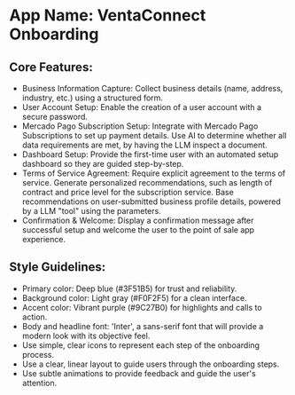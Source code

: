 # **App Name**: VentaConnect Onboarding

## Core Features:

- Business Information Capture: Collect business details (name, address, industry, etc.) using a structured form.
- User Account Setup: Enable the creation of a user account with a secure password.
- Mercado Pago Subscription Setup: Integrate with Mercado Pago Subscriptions to set up payment details. Use AI to determine whether all data requirements are met, by having the LLM inspect a document.
- Dashboard Setup: Provide the first-time user with an automated setup dashboard so they are guided step-by-step.
- Terms of Service Agreement: Require explicit agreement to the terms of service. Generate personalized recommendations, such as length of contract and price level for the subscription service. Base recommendations on user-submitted business profile details, powered by a LLM "tool" using the parameters.
- Confirmation & Welcome: Display a confirmation message after successful setup and welcome the user to the point of sale app experience.

## Style Guidelines:

- Primary color: Deep blue (#3F51B5) for trust and reliability.
- Background color: Light gray (#F0F2F5) for a clean interface.
- Accent color: Vibrant purple (#9C27B0) for highlights and calls to action.
- Body and headline font: 'Inter', a sans-serif font that will provide a modern look with its objective feel.
- Use simple, clear icons to represent each step of the onboarding process.
- Use a clear, linear layout to guide users through the onboarding steps.
- Use subtle animations to provide feedback and guide the user's attention.